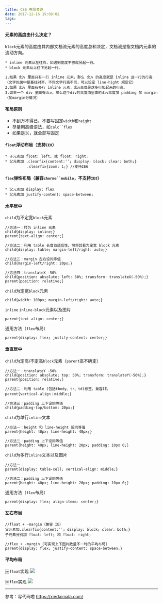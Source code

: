 ```yaml
---
title: CSS 布局套路
date: 2017-12-16 19:08:02
tags:
---
```

#### 元素的高度由什么决定？
`block`元素的高度由其内部文档流元素的高度总和决定，文档流是指文档内元素的流动方向。

	* inline 元素从左往右，如遇到宽度不够就另起一行。
	* block 元素从上往下另起一行。

	1.如果 div 里面只有一行 inline 元素，那么 div 的高度就是 inline 这一行的行高（文字的居中是基线对齐，不同文字行高不同，可以设定 line-hight 规定它）
	2.如果 div 里面有多行 inline 元素，div高度是这多行加起来的行高。
	3.如果一个 div 里面有div，那么这个div的高度由里面的div高度加 padding 加 margin（加margin分情况）

#### 布局原则
* 不到万不得已，不要写固定`width`和`height`
* 尽量用高级语法，如`calc``flex`
* 如果是`IE`，就全部写固定

#### `float`浮动布局（支持`IE8`）
	
	* 子元素加 float: left; 或 float: right;
	* 父元素加 .clearfix{content:’’; display: block; clear: both;}
	   	      .clearfix{zoom: 1;} //支持IE6
    
#### `flex`弹性布局（兼容`chorme``mobile`，不支持`IE8`）
    * 父元素加 display: flex
    * 父元素加 justify-content: space-between;


			   
#### 水平居中
`child`为不定宽`block`元素
	
	//方法一：转为 inline 元素
	child{display: inline;}
	parent{text-align: center;}
	
	//方法二：利用 table 长度自适应性，可将其看为定宽 block 元素
	child{display: table; margin-left/right: auto;}
	
	//方法三：margin 左右设同等值
	child{margin-left/right: 20px;}
	
	//方法四：translateX -50%
	child{position: absolute; left: 50%; transform: translateX(-50%);}
	parent{position: relative;}

`child`为定宽`block`元素

	child{width: 100px; margin-left/right: auto;}
	
`inline` `inline-block`元素以及图片

	parent{text-align: center;}
	
通用方法（`flex`布局）
	
	parent{display: flex; justify-content: center;}	
	
#### 垂直居中
`child`为定高/不定高`block`元素（`parent`高不确定）
	
	//方法一：translateY -50%
	child{position: absolute; top: 50%; transform: translateY(-50%);}
	parent{position: relative;}
	
	//方法二：利用 table (包括tbody、tr、td)标签。兼容IE。
	parent{vertical-align：middle;}
	
	//方法三：padding 上下设同等值
	child{padding-top/bottom: 20px;}

`child`为单行`inline`文本

	//方法一：height 和 line-height 设同等值
	parent{height: 40px; line-height: 40px;}
	
	//方法二：padding 上下设同等值
	parent{height: 40px; line-height: 20px; padding: 10px 0;}

`child`为多行`inline`文本以及图片

	//方法一：
	parent{display: table-cell; vertical-align: middle;}
	
	//方法二：padding 上下设同等值
	parent{height: 40px; line-height: 20px; padding: 10px 0;}

通用方法（`flex`布局）
	
	parent{display: flex; align-items: center;}

#### 左右布局

	//float + -margin（兼容 IE）
	父元素加.clearfix{content:’’; display: block; clear: both;}
	子元素分别加 float: left; 和 float: right; 
	
	//flex + -margin (可实现上下图片数量不一时的平均布局)  
	parent{display: flex; justify-content: space-between;}
	                                                                
#### 平均布局
￼`float`实现
<img src="https://i.loli.net/2018/01/04/5a4e1ddb9e90f.png
">

￼`flex`实现
<img src="https://i.loli.net/2018/01/04/5a4e1e4c26e7e.png
">

-------
参考：写代码啦 <https://xiedaimala.com/>





